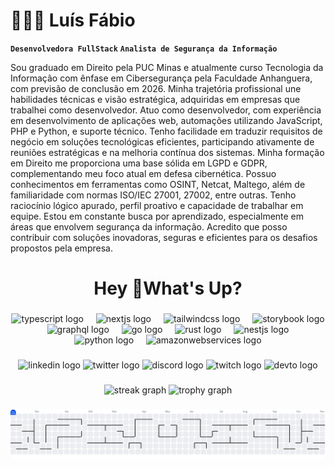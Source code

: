 # 👩🏻‍💻 Luís Fábio 

**`Desenvolvedora FullStack`**
**`Analista de Segurança da Informação`**

Sou graduado em Direito pela PUC Minas e atualmente curso Tecnologia da Informação com ênfase em Cibersegurança pela Faculdade Anhanguera, com previsão de conclusão em 2026. Minha trajetória profissional une habilidades técnicas e visão estratégica, adquiridas em empresas que trabalhei como desenvolvedor.
Atuo como desenvolvedor, com experiência em desenvolvimento de aplicações web, automações utilizando JavaScript, PHP e Python, e suporte técnico. Tenho facilidade em traduzir requisitos de negócio em soluções tecnológicas eficientes, participando ativamente de reuniões estratégicas e na melhoria contínua dos sistemas.
Minha formação em Direito me proporciona uma base sólida em LGPD e GDPR, complementando meu foco atual em defesa cibernética. Possuo conhecimentos em ferramentas como OSINT, Netcat, Maltego, além de familiaridade com normas ISO/IEC 27001, 27002, entre outras.
Tenho raciocínio lógico apurado, perfil proativo e capacidade de trabalhar em equipe. Estou em constante busca por aprendizado, especialmente em áreas que envolvem segurança da informação. Acredito que posso contribuir com soluções inovadoras, seguras e eficientes para os desafios propostos pela empresa.

<h1 align="center">Hey 👋What's Up?</h1>

###

<div align="center">
  <img src="https://skillicons.dev/icons?i=ts" height="60" alt="typescript logo"  />
  <img width="12" />
  <img src="https://skillicons.dev/icons?i=nextjs" height="60" alt="nextjs logo"  />
  <img width="12" />
  <img src="https://skillicons.dev/icons?i=tailwind" height="60" alt="tailwindcss logo"  />
  <img width="12" />
  <img src="https://cdn.jsdelivr.net/gh/devicons/devicon/icons/storybook/storybook-original.svg" height="60" alt="storybook logo"  />
  <img width="12" />
  <img src="https://skillicons.dev/icons?i=graphql" height="60" alt="graphql logo"  />
  <img width="12" />
  <img src="https://skillicons.dev/icons?i=go" height="60" alt="go logo"  />
  <img width="12" />
  <img src="https://skillicons.dev/icons?i=rust" height="60" alt="rust logo"  />
  <img width="12" />
  <img src="https://skillicons.dev/icons?i=nestjs" height="60" alt="nestjs logo"  />
  <img width="12" />
  <img src="https://skillicons.dev/icons?i=py" height="60" alt="python logo"  />
  <img width="12" />
  <img src="https://skillicons.dev/icons?i=aws" height="60" alt="amazonwebservices logo"  />
</div>

###

<div align="center">
  <img src="https://img.shields.io/static/v1?message=LinkedIn&logo=linkedin&label=&color=0077B5&logoColor=white&labelColor=&style=for-the-badge" height="25" alt="linkedin logo"  />
  <img src="https://img.shields.io/static/v1?message=Twitter&logo=twitter&label=&color=1DA1F2&logoColor=white&labelColor=&style=for-the-badge" height="25" alt="twitter logo"  />
  <img src="https://img.shields.io/static/v1?message=Discord&logo=discord&label=&color=7289DA&logoColor=white&labelColor=&style=for-the-badge" height="25" alt="discord logo"  />
  <img src="https://img.shields.io/static/v1?message=Twitch&logo=twitch&label=&color=9146FF&logoColor=white&labelColor=&style=for-the-badge" height="25" alt="twitch logo"  />
  <img src="https://img.shields.io/static/v1?message=dev.to&logo=dev.to&label=&color=0A0A0A&logoColor=white&labelColor=&style=for-the-badge" height="25" alt="devto logo"  />
</div>

###

<div align="center">
  <img src="https://streak-stats.demolab.com?user=LFOSantos&locale=en&mode=daily&theme=dracula&hide_border=false&border_radius=5&order=3" height="150" alt="streak graph"  />
  <img src="https://github-profile-trophy.vercel.app?username=LFOSantos&theme=dracula&column=-1&row=1&margin-w=8&margin-h=8&no-bg=false&no-frame=false&order=4" height="150" alt="trophy graph"  />
</div>

###

<picture>
  <source media="(prefers-color-scheme: dark)" srcset="https://raw.githubusercontent.com/LFOSantos/LFOSantos/output/pacman-contribution-graph-dark.svg">
  <source media="(prefers-color-scheme: light)" srcset="https://raw.githubusercontent.com/LFOSantos/LFOSantos/output/pacman-contribution-graph.svg">
  <img alt="pacman contribution graph" src="https://raw.githubusercontent.com/LFOSantos/LFOSantos/output/pacman-contribution-graph.svg">
</picture>

###
